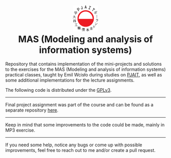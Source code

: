 <h1 align="center">
  <div>
    <img width="80" src="https://raw.githubusercontent.com/itischrisd/itis-PJATK/main/logo.svg" alt="" />
  </div>
  MAS (Modeling and analysis of information systems)
</h1>

Repository that contains implementation of the mini-projects and solutions to the exercises for the MAS (Modeling and analysis of information systems) practical classes, taught by Emil Wcisło during studies on [PJAIT](https://www.pja.edu.pl/en/), as well as some additional implementations for the lecture assignments.

The following code is distributed under the [GPLv3](./LICENSE).

---

Final project assignment was part of the course and can be found as a separate repository [here](https://github.com/itischrisd/Bobby).

---

Keep in mind that some improvements to the code could be made, mainly in MP3 exercise.

---

If you need some help, notice any bugs or come up with possible improvements, feel free to reach out to me and/or create a pull request.